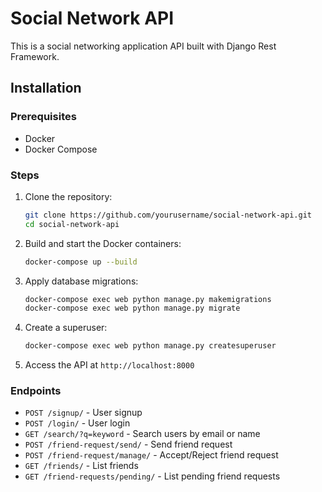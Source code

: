# Social Network API

This is a social networking application API built with Django Rest Framework.

## Installation

### Prerequisites

- Docker
- Docker Compose

### Steps

1. Clone the repository:
   ```bash
   git clone https://github.com/yourusername/social-network-api.git
   cd social-network-api
   ```

2. Build and start the Docker containers:
    ```bash
   docker-compose up --build
   ```

3. Apply database migrations:
    ```bash
   docker-compose exec web python manage.py makemigrations
   docker-compose exec web python manage.py migrate
   ```

4. Create a superuser:
    ```bash
   docker-compose exec web python manage.py createsuperuser
   ```

5. Access the API at `http://localhost:8000`


### Endpoints
* `POST /signup/` - User signup
* `POST /login/` - User login
* `GET /search/?q=keyword` - Search users by email or name
* `POST /friend-request/send/` - Send friend request
* `POST /friend-request/manage/` - Accept/Reject friend request
* `GET /friends/` - List friends
* `GET /friend-requests/pending/` - List pending friend requests
